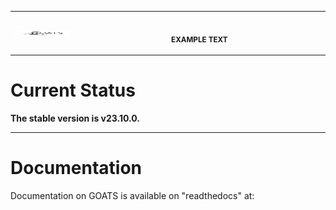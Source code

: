 <!-- <table style="width:100%">
<tr>
  <td><img src="./graphics/GOATS_logo.png" width="100" height="100"></td>
</tr>
<tr>
  <td><font size="18">Gemini Observation and Analysis of Targets System/font></td>
</tr>
</table>
 -->


<table>
<tr>
<th align="center">
<!-- <img width="441" height="1"> -->
<img src="./graphics/GOATS_logo.png" width="100" height="10">
</th>
<th align="center">
<img width="441" height="1">
<p> 
<small>
EXAMPLE TEXT
</small>
</p>
</th>
</tr>
</table>


# Current Status
**The stable version is v23.10.0.**  

---
# Documentation
Documentation on GOATS is available on "readthedocs" at:

